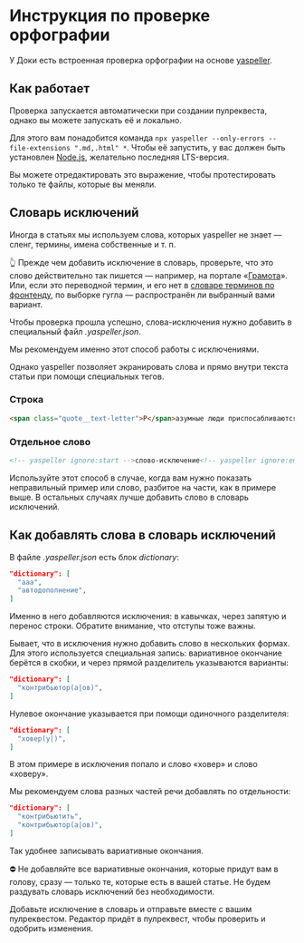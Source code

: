 # Инструкция по проверке орфографии

У Доки есть встроенная проверка орфографии на основе [yaspeller](https://www.npmjs.com/package/yaspeller).

## Как работает

Проверка запускается автоматически при создании пулреквеста, однако вы можете запускать её и локально.

Для этого вам понадобится команда `npx yaspeller --only-errors --file-extensions ".md,.html" *`. Чтобы её запустить, у вас должен быть установлен [Node.js](https://nodejs.org/en/), желательно последняя LTS-версия.

Вы можете отредактировать это выражение, чтобы протестировать только те файлы, которые вы меняли.

## Словарь исключений

Иногда в статьях мы используем слова, которых yaspeller не знает — сленг, термины, имена собственные и т. п.

👆 Прежде чем добавить исключение в словарь, проверьте, что это слово действительно так пишется — например, на портале «[Грамота](http://gramota.ru/)». Или, если это переводной термин, и его нет в [словаре терминов по фронтенду](https://github.com/web-standards-ru/dictionary/blob/main/dictionary.md), по выборке гугла — распространён ли выбранный вами вариант.

Чтобы проверка прошла успешно, слова-исключения нужно добавить в специальный файл _.yaspeller.json_.

Мы рекомендуем именно этот способ работы с исключениями.

Однако yaspeller позволяет экранировать слова и прямо внутри текста статьи при помощи специальных тегов.

### Строка

```markdown
<span class="quote__text-letter">Р</span>азумные люди приспосабливаются к окружающему <!-- yaspeller ignore -->
```

### Отдельное слово

```markdown
<!-- yaspeller ignore:start -->слово-исключение<!-- yaspeller ignore:end -->
```

Используйте этот способ в случае, когда вам нужно показать неправильный пример или слово, разбитое на части, как в примере выше. В остальных случаях лучше добавить слово в словарь исключений.

## Как добавлять слова в словарь исключений

В файле _.yaspeller.json_ есть блок _dictionary_:

```json
"dictionary": [
  "ааа",
  "автодополнение",
]
```

Именно в него добавляются исключения: в кавычках, через запятую и перенос строки. Обратите внимание, что отступы тоже важны.

Бывает, что в исключения нужно добавить слово в нескольких формах. Для этого используется специальная запись: вариативное окончание берётся в скобки, и через прямой разделитель указываются варианты:

```json
"dictionary": [
  "контрибьютор(а|ов)",
]
```

Нулевое окончание указывается при помощи одиночного разделителя:

```json
"dictionary": [
  "ховер(у|)",
]
```

В этом примере в исключения попало и слово «ховер» и слово «ховеру».

Мы рекомендуем слова разных частей речи добавлять по отдельности:

```json
"dictionary": [
  "контрибьютить",
  "контрибьютор(а|ов)",
]
```

Так удобнее записывать вариативные окончания.

⛔️ Не добавляйте все вариативные окончания, которые придут вам в голову, сразу — только те, которые есть в вашей статье. Не будем раздувать словарь исключений без необходимости.

Добавьте исключение в словарь и отправьте вместе с вашим пулреквестом. Редактор придёт в пулреквест, чтобы проверить и одобрить изменения.
